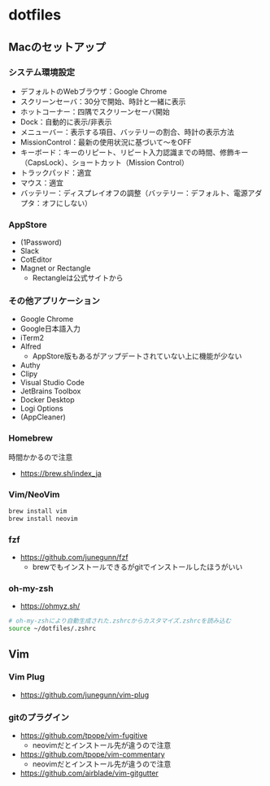 # dotfiles

## Macのセットアップ

### システム環境設定

* デフォルトのWebブラウザ：Google Chrome
* スクリーンセーバ：30分で開始、時計と一緒に表示
* ホットコーナー：四隅でスクリーンセーバ開始
* Dock：自動的に表示/非表示
* メニューバー：表示する項目、バッテリーの割合、時計の表示方法
* MissionControl：最新の使用状況に基づいて〜をOFF
* キーボード：キーのリピート、リピート入力認識までの時間、修飾キー（CapsLock）、ショートカット（Mission Control）
* トラックパッド：適宜
* マウス：適宜
* バッテリー：ディスプレイオフの調整（バッテリー：デフォルト、電源アダプタ：オフにしない）

### AppStore

* (1Password)
* Slack
* CotEditor
* Magnet or Rectangle
  * Rectangleは公式サイトから

### その他アプリケーション

* Google Chrome
* Google日本語入力
* iTerm2
* Alfred
  * AppStore版もあるがアップデートされていない上に機能が少ない
* Authy
* Clipy
* Visual Studio Code
* JetBrains Toolbox
* Docker Desktop
* Logi Options
* (AppCleaner)

### Homebrew

時間かかるので注意

* https://brew.sh/index_ja

### Vim/NeoVim

```bash
brew install vim
brew install neovim
```

### fzf

* https://github.com/junegunn/fzf
  * brewでもインストールできるがgitでインストールしたほうがいい

### oh-my-zsh

* https://ohmyz.sh/

```bash
# oh-my-zshにより自動生成された.zshrcからカスタマイズ.zshrcを読み込む
source ~/dotfiles/.zshrc
```

## Vim

### Vim Plug

* https://github.com/junegunn/vim-plug

### gitのプラグイン

* https://github.com/tpope/vim-fugitive
  * neovimだとインストール先が違うので注意
* https://github.com/tpope/vim-commentary
  * neovimだとインストール先が違うので注意
* https://github.com/airblade/vim-gitgutter

